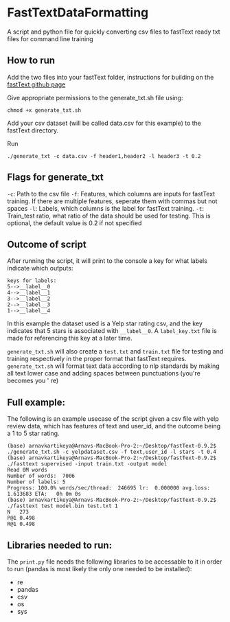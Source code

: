 # FastTextDataFormatting
A script and python file for quickly converting csv files to fastText ready txt files for command line training

## How to run
Add the two files into your fastText folder, instructions for building on the [fastText github page](https://github.com/facebookresearch/fastText)

Give appropriate permissions to the generate_txt.sh file using:
```
chmod +x generate_txt.sh
```

Add your csv dataset (will be called data.csv for this example) to the fastText directory. 

Run 
```
./generate_txt -c data.csv -f header1,header2 -l header3 -t 0.2
```

## Flags for generate_txt

`-c`: Path to the csv file
`-f`: Features, which columns are inputs for fastText training. If there are multiple features, seperate them with commas but not spaces
`-l`: Labels, which columns is the label for fastText training. 
`-t`: Train_test ratio, what ratio of the data should be used for testing. This is optional, the default value is 0.2 if not specified 

## Outcome of script
After running the script, it will print to the console a key for what labels indicate which outputs: 

```
keys for labels:
5-->__label__0
4-->__label__1
3-->__label__2
2-->__label__3
1-->__label__4
```
In this example the dataset used is a Yelp star rating csv, and the key indicates that 5 stars is associated with `__label__0`. A `label_key.txt` file is made for referencing this key at a later time. 

`generate_txt.sh` will also create a `test.txt` and `train.txt` file for testing and training respectively in the proper format that fastText requires. `generate_txt.sh` will format text data according to nlp standards by making all text lower case and adding spaces between punctuations (you're becomes you ' re) 

## Full example:
The following is an example usecase of the script given a csv file with yelp review data, which has features of text and user_id, and the outcome being a 1 to 5 star rating.

```
(base) arnavkartikeya@Arnavs-MacBook-Pro-2:~/Desktop/fastText-0.9.2$ ./generate_txt.sh -c yelpdataset.csv -f text,user_id -l stars -t 0.4
(base) arnavkartikeya@Arnavs-MacBook-Pro-2:~/Desktop/fastText-0.9.2$ ./fasttext supervised -input train.txt -output model
Read 0M words
Number of words:  7006
Number of labels: 5
Progress: 100.0% words/sec/thread:  246695 lr:  0.000000 avg.loss:  1.613683 ETA:   0h 0m 0s
(base) arnavkartikeya@Arnavs-MacBook-Pro-2:~/Desktop/fastText-0.9.2$ ./fasttext test model.bin test.txt 1
N	273
P@1	0.498
R@1	0.498
```
## Libraries needed to run:
The `print.py` file needs the following libraries to be accessable to it in order to run (pandas is most likely the only one needed to be installed):
  - re
  - pandas
  - csv
  - os
  - sys

